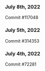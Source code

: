 ### July 8th, 2022

Commit #117048

### July 5th, 2022

Commit #314353


### July 4th, 2022

Commit #72281

